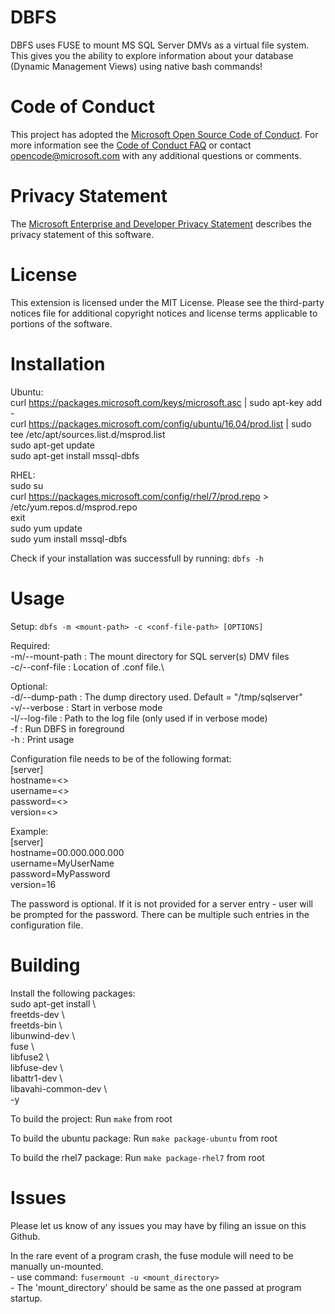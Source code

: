 # DBFS

DBFS uses FUSE to mount MS SQL Server DMVs as a virtual file system. This gives you the ability to explore information about your database (Dynamic Management Views) using native bash commands!

# Code of Conduct

This project has adopted the [Microsoft Open Source Code of Conduct](https://opensource.microsoft.com/codeofconduct/). For more information see the [Code of Conduct FAQ](https://opensource.microsoft.com/codeofconduct/faq/) or contact [opencode@microsoft.com](mailto:opencode@microsoft.com) with any additional questions or comments.

# Privacy Statement

The [Microsoft Enterprise and Developer Privacy Statement](https://go.microsoft.com/fwlink/?LinkId=786907&lang=en7) describes the privacy statement of this software.

# License

This extension is licensed under the MIT License. Please see the third-party notices file for additional copyright notices and license terms applicable to portions of the software.

# Installation
Ubuntu:\
curl https://packages.microsoft.com/keys/microsoft.asc | sudo apt-key add -\
curl https://packages.microsoft.com/config/ubuntu/16.04/prod.list | sudo tee /etc/apt/sources.list.d/msprod.list\
sudo apt-get update \
sudo apt-get install mssql-dbfs

RHEL:\
sudo su\
curl https://packages.microsoft.com/config/rhel/7/prod.repo > /etc/yum.repos.d/msprod.repo\
exit\
sudo yum update\
sudo yum install mssql-dbfs
 


Check if your installation was successfull by running: 
    `dbfs -h`

# Usage
Setup: 
`dbfs -m <mount-path> -c <conf-file-path> [OPTIONS]`

Required:\
    -m/--mount-path     :  The mount directory for SQL server(s) DMV files\
    -c/--conf-file      :  Location of .conf file.\
    
Optional:\
    -d/--dump-path      :  The dump directory used. Default = "/tmp/sqlserver"\
    -v/--verbose        :  Start in verbose mode\
    -l/--log-file       :  Path to the log file (only used if in verbose mode)\
    -f                  :  Run DBFS in foreground\
    -h                  :  Print usage
    
Configuration file needs to be of the following format:\
[server]\
hostname=<>\
username=<>\
password=<>\
version=<>

Example:\
[server]\
hostname=00.000.000.000\
username=MyUserName\
password=MyPassword\
version=16

The password is optional. If it is not provided for a server entry - user will be prompted for the password.
There can be multiple such entries in the configuration file.

# Building
Install the following packages:\
  sudo apt-get install \\\
  freetds-dev \\\
  freetds-bin \\\
  libunwind-dev \\\
  fuse \\\
  libfuse2 \\\
  libfuse-dev \\\
  libattr1-dev \\\
  libavahi-common-dev \\\
  -y

To build the project:
  Run `make` from root

To build the ubuntu package:
  Run `make package-ubuntu` from root 

To build the rhel7 package:
  Run `make package-rhel7` from root 

# Issues
Please let us know of any issues you may have by filing an issue on this Github.

In the rare event of a program crash, the fuse module will need to be manually un-mounted.\
	- use command: `fusermount -u <mount_directory>`\
	- The 'mount_directory' should be same as the one passed at program startup.
